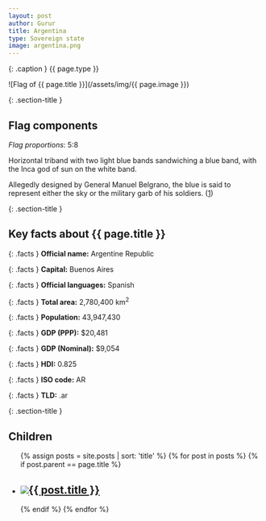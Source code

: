 ```yaml
---
layout: post
author: Gurur
title: Argentina
type: Sovereign state
image: argentina.png
---
```

{: .caption }
{{ page.type }}

![Flag of {{ page.title }}](/assets/img/{{ page.image }})

{: .section-title }
## Flag components

*Flag proportions*: 5:8

Horizontal triband with two light blue bands sandwiching a blue band, with the Inca god of sun on the white band.

Allegedly designed by General Manuel Belgrano, the blue is said to represent either the sky or the military garb of his soldiers. (<span class="source-link">[1](http://flagpedia.net/argentina)</span>)

{: .section-title }
## Key facts about {{ page.title }}

{: .facts }
**Official name:** Argentine Republic

{: .facts }
**Capital:** Buenos Aires

{: .facts }
**Official languages:** Spanish

{: .facts }
**Total area:** 2,780,400 km<sup>2</sup>

{: .facts }
**Population:** 43,947,430

{: .facts }
**GDP (PPP):** $20,481

{: .facts }
**GDP (Nominal):** $9,054

{: .facts }
**HDI:** 0.825

{: .facts }
**ISO code:** AR

{: .facts }
**TLD:** .ar

{: .section-title }
## Children

<ul id="post-list">
    {% assign posts = site.posts | sort: 'title' %}
    {% for post in posts %}
    {% if post.parent == page.title %}
    <li>
        <h2><a href="{{ post.url }}"><span class="home-image"><img src="/assets/img/{{ post.image }}"></span>{{ post.title }}</a></h2>
    </li>
    {% endif %}
    {% endfor %}
</ul>
